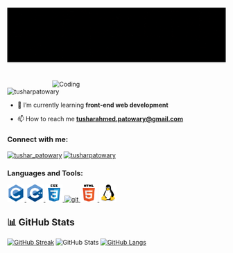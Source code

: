 [![MasterHead](https://github.com/tusharpatowary/tusharpatowary/blob/main/My%20github%20banner%20(2).gif)]()
<h1 align="center"></h1>
<h3 align="center"></h3>
<img align="right" alt="Coding" width="400" src="https://camo.githubusercontent.com/5ddf73ad3a205111cf8c686f687fc216c2946a75005718c8da5b837ad9de78c9/68747470733a2f2f7468756d62732e6766796361742e636f6d2f4576696c4e657874446576696c666973682d736d616c6c2e676966">
<p align="left"> <img src="https://komarev.com/ghpvc/?username=tusharpatowary&label=Profile%20views&color=0e75b6&style=flat" alt="tusharpatowary" /> </p>

<!--- <p align="left"> <a href="https://twitter.com/tushar_patowary" target="blank"><img src="https://img.shields.io/twitter/follow/tushar_patowary?logo=twitter&style=for-the-badge" alt="tushar_patowary" /></a> </p> -->

- 🌱 I’m currently learning **front-end web development**

- 📫 How to reach me **tusharahmed.patowary@gmail.com**

<h3 align="left">Connect with me:</h3>
<p align="left">
<a href="https://twitter.com/tushar_patowary" target="blank"><img align="center" src="https://raw.githubusercontent.com/rahuldkjain/github-profile-readme-generator/master/src/images/icons/Social/twitter.svg" alt="tushar_patowary" height="30" width="40" /></a>
<a href="https://linkedin.com/in/tusharpatowary" target="blank"><img align="center" src="https://raw.githubusercontent.com/rahuldkjain/github-profile-readme-generator/master/src/images/icons/Social/linked-in-alt.svg" alt="tusharpatowary" height="30" width="40" /></a>
</p>

<h3 align="left">Languages and Tools:</h3>
<p align="left"> <a href="https://www.cprogramming.com/" target="_blank" rel="noreferrer"> <img src="https://raw.githubusercontent.com/devicons/devicon/master/icons/c/c-original.svg" alt="c" width="40" height="40"/> </a> <a href="https://www.w3schools.com/cpp/" target="_blank" rel="noreferrer"> <img src="https://raw.githubusercontent.com/devicons/devicon/master/icons/cplusplus/cplusplus-original.svg" alt="cplusplus" width="40" height="40"/> </a> <a href="https://www.w3schools.com/css/" target="_blank" rel="noreferrer"> <img src="https://raw.githubusercontent.com/devicons/devicon/master/icons/css3/css3-original-wordmark.svg" alt="css3" width="40" height="40"/> </a> <a href="https://git-scm.com/" target="_blank" rel="noreferrer"> <img src="https://www.vectorlogo.zone/logos/git-scm/git-scm-icon.svg" alt="git" width="40" height="40"/> </a> <a href="https://www.w3.org/html/" target="_blank" rel="noreferrer"> <img src="https://raw.githubusercontent.com/devicons/devicon/master/icons/html5/html5-original-wordmark.svg" alt="html5" width="40" height="40"/> </a> <a href="https://www.linux.org/" target="_blank" rel="noreferrer"> <img src="https://raw.githubusercontent.com/devicons/devicon/master/icons/linux/linux-original.svg" alt="linux" width="40" height="40"/> </a> </p>


## 📊 GitHub Stats

<p align="justify">

[![GitHub Streak](https://github-readme-streak-stats.herokuapp.com?user=tusharpatowary&theme=radical&hide_border=true&date_format=M%20j%5B%2C%20Y%5D)](https://git.io/streak-stats)
![GitHub Stats](https://github-readme-stats.vercel.app/api?username=tusharpatowary&theme=radical&show_icons=true&hide_border=true)
[![GitHub Langs](https://github-readme-stats.vercel.app/api/top-langs/?username=tusharpatowary&theme=radical&hide_border=true&layout=compact)](https://github.com/tusharpatowary/github-readme-stats)



</p>

